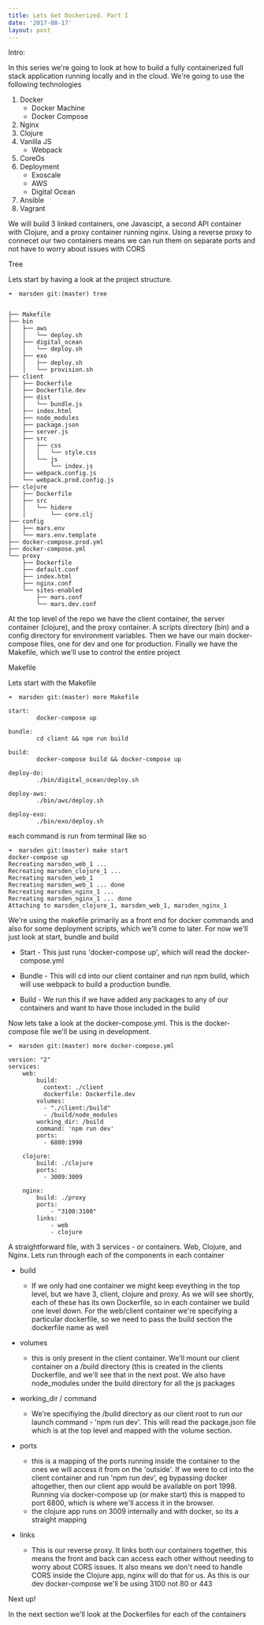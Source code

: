 ```yaml
---
title: Lets Get Dockerized. Part I
date: '2017-08-17'
layout: post
---
```


Intro: 

In this series we're going to look at how to build a fully containerized full stack application running locally and in the cloud. We're going to use the following technologies

1. Docker
    * Docker Machine
    * Docker Compose
2. Nginx
3. Clojure
4. Vanilla JS 
    * Webpack
5. CoreOs
6. Deployment
    * Exoscale
    * AWS
    * Digital Ocean
7. Ansible
8. Vagrant

We will build 3 linked containers, one Javascipt, a second API container with Clojure, and a proxy container running nginx. Using a reverse proxy to connecet our two containers means we can run them on separate ports and not have to worry about issues with CORS

Tree

Lets start by having a look at the project structure.

```
➜  marsden git:(master) tree 
```
```

├── Makefile
├── bin
│   ├── aws
│   │   └── deploy.sh
│   ├── digital_ocean
│   │   └── deploy.sh
│   ├── exo
│   │   ├── deploy.sh
│   │   └── provision.sh
├── client
│   ├── Dockerfile
│   ├── Dockerfile.dev
│   ├── dist
│   │   └── bundle.js
│   ├── index.html
│   ├── node_modules
│   ├── package.json
│   ├── server.js
│   ├── src
│   │   ├── css
│   │   │   └── style.css
│   │   └── js
│   │       └── index.js
│   ├── webpack.config.js
│   └── webpack.prod.config.js
├── clojure
│   ├── Dockerfile
│   ├── src
│   │   └── hidere
│   │       └── core.clj
├── config
│   ├── mars.env
│   └── mars.env.template
├── docker-compose.prod.yml
├── docker-compose.yml
└── proxy
    ├── Dockerfile
    ├── default.conf
    ├── index.html
    ├── nginx.conf
    └── sites-enabled
        ├── mars.conf
        └── mars.dev.conf
```
 
At the top level of the repo we have the client container, the server container (clojure), and the proxy container. A scripts directory (bin) and a config directory for environment variables. Then we have our main docker-compose files, one for dev and one for production. Finally we have the Makefile, which we'll use to control the entire project

Makefile

Lets start with the Makefile

```
➜  marsden git:(master) more Makefile
```
```
start:
        docker-compose up

bundle:
        cd client && npm run build

build:
        docker-compose build && docker-compose up

deploy-do:
        ./bin/digital_ocean/deploy.sh

deploy-aws:
        ./bin/aws/deploy.sh

deploy-exo:
        ./bin/exo/deploy.sh

```

each command is run from terminal like so

```
➜  marsden git:(master) make start
docker-compose up
Recreating marsden_web_1 ...
Recreating marsden_clojure_1 ...
Recreating marsden_web_1
Recreating marsden_web_1 ... done
Recreating marsden_nginx_1 ...
Recreating marsden_nginx_1 ... done
Attaching to marsden_clojure_1, marsden_web_1, marsden_nginx_1
```

We're using the makefile primarily as a front end for docker commands and also for some deployment scripts, which we'll come to later. For now we'll just look at start, bundle and build

* Start - This just runs 'docker-compose up', which will read the docker-compose.yml

* Bundle - This will cd into our client container and run npm build, which will use webpack to build a production bundle.

* Build - We run this if we have added any packages to any of our containers and want to have those included in the build

Now lets take a look at the docker-compose.yml. This is the docker-compose file we'll be using in development.

```
➜  marsden git:(master) more docker-compose.yml
```
```
version: "2"
services:
    web:
        build:
          context: ./client
          dockerfile: Dockerfile.dev
        volumes:
          - "./client:/build"
          - /build/node_modules
        working_dir: /build
        command: 'npm run dev'
        ports:
          - 6800:1998

    clojure:
        build: ./clojure
        ports:
          - 3009:3009

    nginx:
        build: ./proxy
        ports:
            - "3100:3100"
        links:
            - web
            - clojure

```

A straightforward file, with 3 services - or containers. Web, Clojure, and Nginx. Lets run through each of the components in each container

* build
	*  If we only had one container we might keep eveything in the top level, but we have 3, client, clojure and proxy. As we will see shortly, each of these has its own Dockerfile, so in each container we build one level down. For the web/client container we're specifying a particular dockerfile, so we need to pass the build section the dockerfile name as well

* volumes
	* this is only present in the client container. We'll mount our client container on a /build directory (this is created in the clients Dockerfile, and we'll see that in the next post. We also have node_modules under the build directory for all the js packages

* working_dir / command
	* We're specifiying the /build directory as our client root to run our launch command - 'npm run dev'. This will read the package.json file which is at the top level and mapped with the volume section.

* ports
	* this is a mapping of the ports running inside the container to the ones we will access it from on the 'outside'. If we were to cd into the client container and run 'npm run dev', eg bypassing docker altogether, then our client app would be available on port 1998. Running via docker-compose up (or make start) this is mapped to port 6800, which is where we'll access it in the browser.
  	* the clojure app runs on 3009 internally and with docker, so its a straight mapping

* links
	* This is our reverse proxy. It links both our containers together, this means the front and back can access each other without needing to worry about CORS issues. It also means we don't need to handle CORS inside the Clojure app, nginx will do that for us. As this is our dev docker-compose we'll be using 3100 not 80 or 443

Next up!

In the next section we'll look at the Dockerfiles for each of the containers

